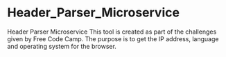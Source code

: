 # Header_Parser_Microservice
Header Parser Microservice
This tool is created as part of the challenges given by Free Code Camp. 
The purpose is to get the IP address, language and operating system for the browser.
